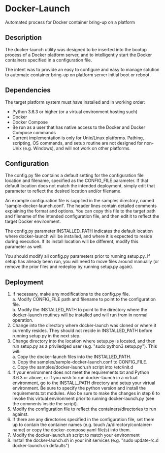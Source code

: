 # Docker-Launch
Automated process for Docker container bring-up on a platform
## Description
The docker-launch utility was designed to be inserted into the bootup process
of a Docker platform server, and to intelligently start the Docker containers
specified in a configuration file.

The intent was to provide an easy to configure and easy to manage solution to
automate container bring-up on platform server initial boot or reboot.

## Dependencies
The target platform system must have installed and in working order:
* Python 3.6.3 or higher (or a virtual environment hosting such)
* Docker
* Docker Compose
* Be run as a user that has native access to the Docker and Docker Compose
commands
* Current implementation is only for Unix/Linux platforms. Pathing, scripting,
OS commands, and setup routine are not designed for non-Unix (e.g. Windows),
and will not work on other platforms.

## Configuration
The config.py file contains a default setting for the configuration file
location and filename, specified as the CONFIG_FILE parameter. If that default
location does not match the intended deployment, simply edit that parameter
to reflect the desired location and/or filename.

An example configuration file is supplied in the samples directory, named
'sample-docker-launch.conf'. The header lines contain detailed comments
explaining the format and options. You can copy this file to the target path
and filename of the intended configuration file, and then edit it to reflect
the target Docker environment.

The config.py parameter INSTALLED_PATH indicates the default location where
docker-launch will be installed, and where it is expected to reside during
execution. If its install location will be different, modify this parameter
as well.

You should modify all config.py parameters prior to running setup.py. If setup
has already been run, you will need to move files around manually (or remove
the prior files and redeploy by running setup.py again).

## Deployment
1. If necessary, make any modifications to the config.py file.  
  a. Modify CONFIG_FILE path and filename to point to the configuration file.  
  b. Modify the INSTALLED_PATH to point to the directory where the 
docker-launch routines will be installed and will run from in normal operation.  
2. Change into the directory where docker-launch was cloned or where it
currently resides. They should not reside in INSTALLED_PATH before running
setup.py in the next step.
3. Change directory into the location where setup.py is located, and then
run setup.py as a priviledged user (e.g. "sudo python3 setup.py"). This
will:  
  a. Copy the docker-launch files into the INSTALLED_PATH.  
  b. Copy the samples/sample-docker-launch.conf to CONFIG_FILE.  
  c. Copy the samples/docker-launch.sh script into /etc/init.d  
4. If your environment does not meet the requirements.txt and Python 3.6.3 or
above, or if you wish to run docker-launch in a virtual environment, go to the
INSTALL_PATH directory and setup your virtual environment. Be sure to specify
the python version and install the requirements.txt modules. Also be sure to
make the changes in step 6 to invoke this virtual environment prior to
running docker-launch.py (see the comments inside the script).
5. Modify the configuration file to reflect the containers/directories to
run against.
6. If there are any directories specified in the configuration file, set them
up to contain the container names (e.g. touch /a/directory/container-name) or 
copy the docker-compose yaml file(s) into them.
7. Modify the docker-launch.sh script to match your environment
8. Install the docker-launch.sh in your init services (e.g. "sudo update-rc.d docker-launch.sh defaults")
